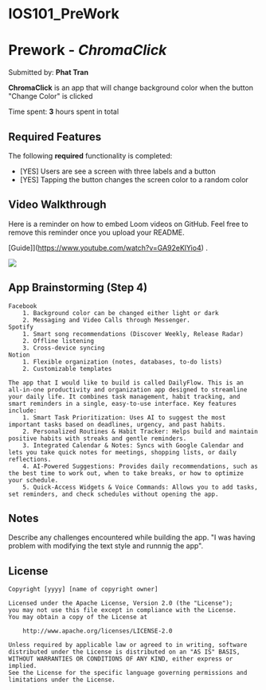 # IOS101_PreWork
# Prework - *ChromaClick*

Submitted by: **Phat Tran**

**ChromaClick** is an app that will change background color when the button "Change Color" is clicked

Time spent: **3** hours spent in total

## Required Features

The following **required** functionality is completed:

- [YES] Users are see a screen with three labels and a button
- [YES] Tapping the button changes the screen color to a random color
 
## Video Walkthrough

Here is a reminder on how to embed Loom videos on GitHub. Feel free to remove this reminder once you upload your README. 

[Guide]](https://www.youtube.com/watch?v=GA92eKlYio4) .

<a href="https://www.loom.com/share/f6088dbf0ed8403db44a8e575b24d0af">
    <img style="max-width:300px;" src="https://cdn.loom.com/sessions/thumbnails/f6088dbf0ed8403db44a8e575b24d0af-e0f89aecf50f24ab-full-play.gif">
</a>


## App Brainstorming (Step 4)
    Facebook
        1. Background color can be changed either light or dark
        2. Messaging and Video Calls through Messenger.
    Spotify
        1. Smart song recommendations (Discover Weekly, Release Radar)
        2. Offline listening
        3. Cross-device syncing
    Notion
        1. Flexible organization (notes, databases, to-do lists)
        2. Customizable templates

    The app that I would like to build is called DailyFlow. This is an all-in-one productivity and organization app designed to streamline your daily life. It combines task management, habit tracking, and smart reminders in a single, easy-to-use interface. Key features include:
        1. Smart Task Prioritization: Uses AI to suggest the most important tasks based on deadlines, urgency, and past habits.
        2. Personalized Routines & Habit Tracker: Helps build and maintain positive habits with streaks and gentle reminders.
        3. Integrated Calendar & Notes: Syncs with Google Calendar and lets you take quick notes for meetings, shopping lists, or daily reflections.
        4. AI-Powered Suggestions: Provides daily recommendations, such as the best time to work out, when to take breaks, or how to optimize your schedule.
        5. Quick-Access Widgets & Voice Commands: Allows you to add tasks, set reminders, and check schedules without opening the app.

## Notes

Describe any challenges encountered while building the app.
"I was having problem with modifying the text style and runnnig the app".

## License

    Copyright [yyyy] [name of copyright owner]

    Licensed under the Apache License, Version 2.0 (the "License");
    you may not use this file except in compliance with the License.
    You may obtain a copy of the License at

        http://www.apache.org/licenses/LICENSE-2.0

    Unless required by applicable law or agreed to in writing, software
    distributed under the License is distributed on an "AS IS" BASIS,
    WITHOUT WARRANTIES OR CONDITIONS OF ANY KIND, either express or implied.
    See the License for the specific language governing permissions and
    limitations under the License.
